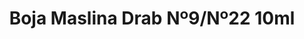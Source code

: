 ---
layout: product
title: "Boja Maslina Drab Nº9/Nº22 10ml"
price: "330" 
desc: "Acrylic Laquer 10mL"
img_path: "/assets/img/RC023.jpg"
brand: "AK "
available: true
special_offer: false
new: false
soon: false
cat: "020000"
subcat: "020200"
subsubcat: "020201"
sifra: "RC023"
popular: false
---